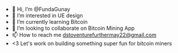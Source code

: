 - 👋 Hi, I’m @FundaGunay
- 👀 I’m interested in UE design
- 🌱 I’m currently learning Bitcoin
- 💞️ I’m looking to collaborate on Bitcoin Mining App
- 📫 How to reach me dstoventurefurthermay22@gmail.com
- <3 Let's work on building something super fun for bitcoin miners
<!---
FundaGunay/FundaGunay is a ✨ special ✨ repository because its `README.md` (this file) appears on your GitHub profile.
You can click the Preview link to take a look at your changes.
--->
